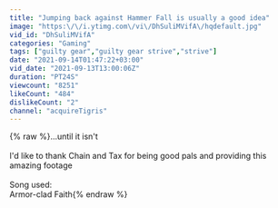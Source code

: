 ```yaml
---
title: "Jumping back against Hammer Fall is usually a good idea"
image: "https:\/\/i.ytimg.com\/vi\/DhSuliMVifA\/hqdefault.jpg"
vid_id: "DhSuliMVifA"
categories: "Gaming"
tags: ["guilty gear","guilty gear strive","strive"]
date: "2021-09-14T01:47:22+03:00"
vid_date: "2021-09-13T13:00:06Z"
duration: "PT24S"
viewcount: "8251"
likeCount: "484"
dislikeCount: "2"
channel: "acquireTigris"
---
```

{% raw %}...until it isn't<br /><br />I'd like to thank Chain and Tax for being good pals and providing this amazing footage<br /><br />Song used:<br />Armor-clad Faith{% endraw %}
